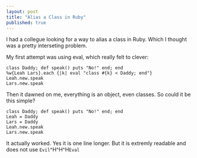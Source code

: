 ```yaml
---
layout: post
title: "Alias a Class in Ruby"
published: true
---
```


I had a collegue looking for a way to alias a class in Ruby. Which I thought was a pretty interseting problem.

My first attempt was using eval, which really felt to clever:

    class Daddy; def speak() puts "No!" end; end
    %w{Leah Lars}.each {|k| eval "class #{k} < Daddy; end"}
    Leah.new.speak
    Lars.new.speak

Then it dawned on me, everything is an object, even classes. So could it be this simple? 

    class Daddy; def speak() puts "No!" end; end
    Leah = Daddy
    Lars = Daddy
    Leah.new.speak
    Lars.new.speak

It actually worked. Yes it is one line longer. But it is extremly readable and does not use `Evil`^H^H^H`Eval`
